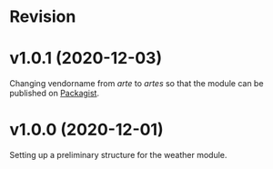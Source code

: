 Revision
===========

# v1.0.1 (2020-12-03)
Changing vendorname from *arte* to *artes* so that the module can be published on [Packagist](https://packagist.org).

# v1.0.0 (2020-12-01)

Setting up a preliminary structure for the weather module.
